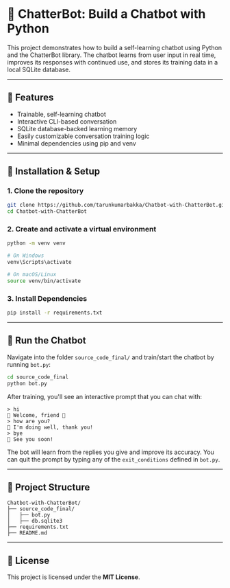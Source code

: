 # 🤖 ChatterBot: Build a Chatbot with Python

This project demonstrates how to build a self-learning chatbot using Python and the ChatterBot library. The chatbot learns from user input in real time, improves its responses with continued use, and stores its training data in a local SQLite database.

---

## 🧪 Features

* Trainable, self-learning chatbot
* Interactive CLI-based conversation
* SQLite database-backed learning memory
* Easily customizable conversation training logic
* Minimal dependencies using pip and venv

---

## 🚀 Installation & Setup

### 1. Clone the repository

```sh
git clone https://github.com/tarunkumarbakka/Chatbot-with-ChatterBot.git
cd Chatbot-with-ChatterBot
```

### **2. Create and activate a virtual environment**

```sh
python -m venv venv

# On Windows
venv\Scripts\activate

# On macOS/Linux
source venv/bin/activate
```

### 3. Install Dependencies

```sh
pip install -r requirements.txt
```

---

## 💬 Run the Chatbot

Navigate into the folder `source_code_final/` and train/start the chatbot by running `bot.py`:

```sh
cd source_code_final
python bot.py
```

After training, you'll see an interactive prompt that you can chat with:

```text
> hi
🍵 Welcome, friend 🤗
> how are you?
🍵 I'm doing well, thank you!
> bye
🍵 See you soon!
```

The bot will learn from the replies you give and improve its accuracy. You can quit the prompt by typing any of the `exit_conditions` defined in `bot.py`.

---

## 📂 Project Structure

```
Chatbot-with-ChatterBot/
├── source_code_final/
│   ├── bot.py
│   ├── db.sqlite3
├── requirements.txt
├── README.md
```
---

## 📄 License

This project is licensed under the **MIT License**.
